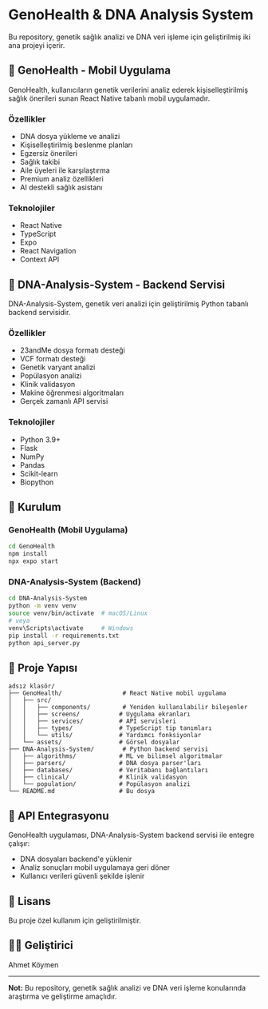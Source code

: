 # GenoHealth & DNA Analysis System

Bu repository, genetik sağlık analizi ve DNA veri işleme için geliştirilmiş iki ana projeyi içerir.

## 📱 GenoHealth - Mobil Uygulama

GenoHealth, kullanıcıların genetik verilerini analiz ederek kişiselleştirilmiş sağlık önerileri sunan React Native tabanlı mobil uygulamadır.

### Özellikler
- DNA dosya yükleme ve analizi
- Kişiselleştirilmiş beslenme planları
- Egzersiz önerileri
- Sağlık takibi
- Aile üyeleri ile karşılaştırma
- Premium analiz özellikleri
- AI destekli sağlık asistanı

### Teknolojiler
- React Native
- TypeScript
- Expo
- React Navigation
- Context API

## 🧬 DNA-Analysis-System - Backend Servisi

DNA-Analysis-System, genetik veri analizi için geliştirilmiş Python tabanlı backend servisidir.

### Özellikler
- 23andMe dosya formatı desteği
- VCF formatı desteği
- Genetik varyant analizi
- Popülasyon analizi
- Klinik validasyon
- Makine öğrenmesi algoritmaları
- Gerçek zamanlı API servisi

### Teknolojiler
- Python 3.9+
- Flask
- NumPy
- Pandas
- Scikit-learn
- Biopython

## 🚀 Kurulum

### GenoHealth (Mobil Uygulama)
```bash
cd GenoHealth
npm install
npx expo start
```

### DNA-Analysis-System (Backend)
```bash
cd DNA-Analysis-System
python -m venv venv
source venv/bin/activate  # macOS/Linux
# veya
venv\Scripts\activate     # Windows
pip install -r requirements.txt
python api_server.py
```

## 📁 Proje Yapısı

```
adsız klasör/
├── GenoHealth/                 # React Native mobil uygulama
│   ├── src/
│   │   ├── components/         # Yeniden kullanılabilir bileşenler
│   │   ├── screens/           # Uygulama ekranları
│   │   ├── services/          # API servisleri
│   │   ├── types/             # TypeScript tip tanımları
│   │   └── utils/             # Yardımcı fonksiyonlar
│   └── assets/                # Görsel dosyalar
├── DNA-Analysis-System/        # Python backend servisi
│   ├── algorithms/            # ML ve bilimsel algoritmalar
│   ├── parsers/               # DNA dosya parser'ları
│   ├── databases/             # Veritabanı bağlantıları
│   ├── clinical/              # Klinik validasyon
│   └── population/            # Popülasyon analizi
└── README.md                  # Bu dosya
```

## 🔗 API Entegrasyonu

GenoHealth uygulaması, DNA-Analysis-System backend servisi ile entegre çalışır:

- DNA dosyaları backend'e yüklenir
- Analiz sonuçları mobil uygulamaya geri döner
- Kullanıcı verileri güvenli şekilde işlenir

## 📄 Lisans

Bu proje özel kullanım için geliştirilmiştir.

## 👨‍💻 Geliştirici

Ahmet Köymen

---

**Not:** Bu repository, genetik sağlık analizi ve DNA veri işleme konularında araştırma ve geliştirme amaçlıdır.
